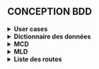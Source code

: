 ## CONCEPTION BDD
<details>
    <summary>
        <strong>User cases</strong>
    </summary>

En tant que...|Je veux pouvoir..|Afin de...|Version
|-|-|-|-|
VISITEUR|Accéder à la page **ACCUEIL** *(bannière)*|présentation|1.0|
VISITEUR|Accéder à la page **LES VIDÉOS** *(BURGER menu)*|voir la liste des vidéos sous forme de vignette (vignette principale)|1.0|
VISITEUR|Accéder à la page **RECHERCHE** *(BURGER menu)*|trouver rapidement un film à partir de différents critères de recherche|1.0|
VISITEUR|Accéder au **FORMULAIRE DE CONTACT** *(menu CONTACT)*|Envoyer un mail aux admins|1.0|
VISITEUR|Accéder au **FORMULAIRE D’INSCRIPTION** *(menu USER)*|s’inscrire|1.0|
VISITEUR|Accéder à la page **LA VIDÉO DU MOMENT** *(BURGER menu)*|voir la vignette détaillée d’un film|1.0|
UTILISATEUR|Accéder à la page **ACCUEIL** *(bannière)*|présentation|1.0
UTILISATEUR|Accéder à la page **LES VIDÉOS** *(BURGER menu)*|voir la liste des vidéos sous forme de vignette (vignette principale + vignette détails)|1.1
UTILISATEUR|Accéder à la page **RECHERCHE** *(BURGER menu)*|trouver rapidement un film à partir de différents critères de recherche (ajout du critère support)|1.1|
UTILISATEUR|Accéder au **FORMULAIRE DE CONTACT** *(menu CONTACT)*|Envoyer un mail aux admins|1.0|UTILISATEUR|Accéder au **FORMULAIRE DE CONNEXION** *(menu USER)*|se connecter|1.1|
UTILISATEUR|Accéder à la page **MES FAVORIS** *(BURGER menu)*|voir la liste de mes films favoris|1.1|
UTILISATEUR|Accéder à la page **LA VIDÉO DU MOMENT** *(BURGER menu)*|voir la vignette détaillée d’un film|1.0|
UTILISATEUR|Accéder à la page **MES PROPOSITIONS** *(BURGER menu)*|voir les films qui me sont proposés par rapport à mes goûts ou en général|1.1|
UTILISATEUR|Accéder à la page **MES SÉANCES** *(BURGER menu)*|Voir la liste de mes séances|1.1|
UTILISATEUR|Accéder à la page **MES AVIS** *(BURGER menu)*|Voir la liste de mes avis|1.1|
UTILISATEUR|Accéder à la page **MON PROFIL** *(menu USER)*|Modifier / Supprimer mon profil utilisateur|1.1|ADMINISTRATEUR|Accéder à la page **ACCUEIL** *(bannière)*|présentation|1.0|
ADMINISTRATEUR|Accéder à la page **LES VIDÉOS** *(BURGER menu)*|voir la liste des vidéos sous forme de vignette (vignette princi|pale + vignette détails)|1.1|
ADMINISTRATEUR|Accéder à la page **RECHERCHE** *(BURGER menu)*|trouver rapidement un film à partir de différents critères de recherche (ajout du critère support)|1.1|
ADMINISTRATEUR|Accéder au **FORMULAIRE DE CONTACT** *(menu CONTACT)*|Envoyer un mail aux admins|1.0|
ADMINISTRATEUR|Accéder au **FORMULAIRE DE CONNEXION** *(menu USER)*|se connecter|1.1|
ADMINISTRATEUR|Accéder à la page **MES FAVORIS** *(BURGER menu)*|voir la liste de mes films favoris|1.1|
ADMINISTRATEUR|Accéder à la page **LA VIDÉO DU MOMENT** *(BURGER menu)*|voir la vignette détaillée d’un film|1.1|
ADMINISTRATEUR|Accéder à la page **MES PROPOSITIONS** *(BURGER menu)*|voir les films qui me sont proposés par rapport à mes goûts ou en général|1.1|
ADMINISTRATEUR|Accéder à la page **MES SÉANCES** *(BURGER menu)*|Voir la liste de mes séances|1.1|
ADMINISTRATEUR|Accéder à la page **MES AVIS** *(BURGER menu)*|Voir la liste de mes avis|1.1|
ADMINISTRATEUR|Accéder à la page **AJOUT ADMIN** *(menu USER)*|Ajouter un nouvel admin|1.2|
ADMINISTRATEUR|Accéder à la page **MON PROFIL** *(menu USER)*|Modifier / Supprimer mon profil utilisateur|1.1|
ADMINISTRATEUR|Accéder à la page **AJOUT FILM** *(BURGER menu)*|Ajouter un film|1.2|
ADMINISTRATEUR|Accéder à la page **SUPPORT** *(BURGER menu)*|Gérer les supports (ajout, modif, suppression)|1.2|
ADMINISTRATEUR|Accéder à la page **MODIFIER FILM** *(BURGER menu)*|changer le support d’un film|1.2|
ADMINISTRATEUR|Accéder à la page **VALIDER UN AVIS** *(BURGER menu)*|Valider / Refuser un avis|1.2|
ADMINISTRATEUR|Accéder à la page **SUPPRIMER UN COMPTE UTILISATEUR** *(BURGER menu)*|supprimer un compte utilisateur|1.2|
ADMINISTRATEUR|Accéder à la page **STATS** *(BURGER menu)*|voir différentes stats|1.2|

</details>

<details>
    <summary>
        <strong>Dictionnaire des données</strong>
    </summary>

### Entités :

-  **USER**
  
Nom|Description|Type|Commentaire|Contraintes|
-|-|-|-|-|
id|PK|INT|Clé primaire|UNIQUE, NOT NULL|
pseudo|pseudo|TEXT|-|UNIQUE, NOT NULL|
email|adresse mail|TEXT|Vérifier la validité de l’adresse|NOT NULL|
password|mot de passe|password|création d’un type|NOT NULL|
type|type d’utilisateur|TEXT|user ou admin|NOT NULL, DEFAULT user|
email_alert|pour déclencher l'envoi d'un mail d'alerte|BOOLEAN|true: email envoyé à chaque connexion|NOT NULL|
updated_at|date de mise à jour|TIMESTAMPTZ|la création n’est pas une mise à jour|-|
created_at|date de création|TIMESTAMPTZ|-|NOT NULL|

-  **MOVIE**
  
Nom|Description|Type|Commentaire|Contraintes|
-|-|-|-|-|
id|PK|INT|Clé primaire|UNIQUE, NOT NULL|
title|titre|TEXT|-|NOT NULL|
tag_line|sous-titre|TEXT|-|-|
release_date|date de réalisation|DATE|-|-|
revenue|revenus générés|INT|en $|-|
budget|budget|INT|en $|-|
profitability_ratio|ratio de rentabilité (revenus/budget)|NUMBER|exprimé en %|-|
runtime|durée|INT|en min|-|
poster|affiche|TEXT|-|-|
overview|synopsis|TEXT|en français|-|
for_adult|pour adulte|BOOLEAN|-|-|
support_id|support|INT|Foreign Key|NOT NULL|
director_id|réalisateur|INT|Foreign Key|NOT NULL|
collection_id|collection|INT|Foreign Key|NOT NULL|
tmdb_id|id TMDB pour retrouver le détail grâce à l’API de TMDB|INT|pour retrouver le détail d’un contenu grâce à l’API de TMDB|NOT NULL|
updated_at|date de mise à jour|TIMESTAMPTZ|la création n’est pas une mise à jour|-|
created_at|date de création|TIMESTAMPTZ|-|NOT NULL|

-  **SESSION**
  
Nom|Description|Type|Commentaire|Contraintes|
-|-|-|-|-|
id|PK|INT|Clé primaire|UNIQUE, NOT NULL|
date|date de la séance|DATE|-|NOT NULL|
user_id|id de l’utilisateur qui a choisi le contenu|INT|Foreign Key|NOT NULL|
movie_id|id du film|INT|Foreign Key|NOT NULL|
updated_at|date de mise à jour|TIMESTAMPTZ|la création n’est pas une mise à jour|-|
created_at|date de création|TIMESTAMPTZ|-|NOT NULL|

-  **SUPPORT**
  
Nom|Description|Type|Commentaire|Contraintes|
-|-|-|-|-|
id|PK|INT|Clé primaire|UNIQUE, NOT NULL|
type|type de support|TEXT|(CD - DD - USB - DVD)|NOT NULL|
name|nom du support|TEXT|-|NOT NULL|
updated_at|date de mise à jour|TIMESTAMPTZ|la création n’est pas une mise à jour|-|
created_at|date de création|TIMESTAMPTZ|-|NOT NULL|

-  **REVIEW**
  
Nom|Description|Type|Commentaire|Contraintes|
-|-|-|-|-|
id|PK|INT|Clé primaire|UNIQUE, NOT NULL|
user_id|id de l’utilisateur qui a rédigé l’avis|INT|Foreign Key|NOT NULL|
date|Date de rédaction de l’avis|DATE|-|NOT NULL|
score|Note du contenu|INT|de 0 à 5 par pas de 0.5|NOT NULL|
comment|Commentaire|TEXT|-|NULLABLE|
movie_id|id du film|INT|Foreign Key|NOT NULL|
session_id|id de la session|INT|Foreign Key|NOT NULL|
updated_at|date de mise à jour|TIMESTAMPTZ|la création n’est pas une mise à jour|-|
created_at|date de création|TIMESTAMPTZ|-|NOT NULL|

-  **GENRE**
  
Nom|Description|Type|Commentaire|Contraintes|
-|-|-|-|-|
tmdb_id|PK|INT|Clé primaire|UNIQUE, NOT NULL|
name|nom du genre|TEXT|-|NOT NULL|
updated_at|date de mise à jour|TIMESTAMPTZ|la création n’est pas une mise à jour|-|
created_at|date de création|TIMESTAMPTZ|-|NOT NULL|

-  **COLLECTION**
  
Nom|Description|Type|Commentaire|Contraintes|
-|-|-|-|-|
tmdb_id|PK|INT|Clé primaire|UNIQUE, NOT NULL|
name|nom du genre|TEXT|-|NOT NULL|
updated_at|date de mise à jour|TIMESTAMPTZ|la création n’est pas une mise à jour|-|
created_at|date de création|TIMESTAMPTZ|-|NOT NULL|

-  **PRODUCTION_COMPANY**
  
Nom|Description|Type|Commentaire|Contraintes|
-|-|-|-|-|
tmdb_id|PK|INT|Clé primaire|UNIQUE, NOT NULL|
logo|chemin du logo|TEXT|-|-|
iso_3166|code ISO du pays|TEXT|2 caractères (US - FR ...) permet d’obtenir le drapeau|NOT NULL|
name|nom de la société de production|TEXT|-|NOT NULL|
updated_at|date de mise à jour|TIMESTAMPTZ|la création n’est pas une mise à jour|-|
created_at|date de création|TIMESTAMPTZ|-|NOT NULL|

-  **PRODUCTION_COUNTRY**
  
Nom|Description|Type|Commentaire|Contraintes|
-|-|-|-|-|
id|PK|INT|Clé primaire|UNIQUE, NOT NULL|
iso_3166|code ISO du pays|TEXT|2 caractères (US - FR ...) permet d’obtenir le drapeau|NOT NULL|
name|nom du pays de production|TEXT|-|NOT NULL|
updated_at|date de mise à jour|TIMESTAMPTZ|la création n’est pas une mise à jour|-|
created_at|date de création|TIMESTAMPTZ|-|NOT NULL|

-  **ACTOR**
  
Nom|Description|Type|Commentaire|Contraintes|
-|-|-|-|-|
tmdb_id|PK|INT|Clé primaire|UNIQUE, NOT NULL|
name|nom de l‘acteur|TEXT|-|NOT NULL|
character|nom du personnage|TEXT|-|NOT NULL|
updated_at|date de mise à jour|TIMESTAMPTZ|la création n’est pas une mise à jour|-|
created_at|date de création|TIMESTAMPTZ|-|NOT NULL|

-  **DIRECTOR**
  
Nom|Description|Type|Commentaire|Contraintes|
-|-|-|-|-|
tmdb_id|PK|INT|Clé primaire|UNIQUE, NOT NULL|
photo|photo du réalisateur|TEXT|-|-|
name|nom du réalisateur|TEXT|-|NOT NULL|
updated_at|date de mise à jour|TIMESTAMPTZ|la création n’est pas une mise à jour|-|
created_at|date de création|TIMESTAMPTZ|-|NOT NULL|

-  **FAVORITE**
  
Nom|Description|Type|Commentaire|Contraintes|
-|-|-|-|-|
id|PK|INT|Clé primaire|UNIQUE, NOT NULL|
user_id|id de l’utilisateur|INT|Foreign key|NOT NULL|
movie_id|id du film|INT|Foreign key|NOT NULL|
updated_at|date de mise à jour|TIMESTAMPTZ|la création n’est pas une mise à jour|-|
created_at|date de création|TIMESTAMPTZ|-|NOT NULL|

-  **SEE**
  
Nom|Description|Type|Commentaire|Contraintes|
-|-|-|-|-|
id|PK|INT|Clé primaire|UNIQUE, NOT NULL|
user_id|id de l’utilisateur|INT|Foreign key|NOT NULL|
movie_id|id du film|INT|Foreign key|NOT NULL|
updated_at|date de mise à jour|TIMESTAMPTZ|la création n’est pas une mise à jour|-|
created_at|date de création|TIMESTAMPTZ|-|NOT NULL|

-  **PLAY**
  
Nom|Description|Type|Commentaire|Contraintes|
-|-|-|-|-|
id|PK|INT|Clé primaire|UNIQUE, NOT NULL|
actor_id|tmdb_id de l’acteur|INT|Foreign key|NOT NULL|
movie_id|id du film|INT|Foreign key|NOT NULL|
updated_at|date de mise à jour|TIMESTAMPTZ|la création n’est pas une mise à jour|-|
created_at|date de création|TIMESTAMPTZ|-|NOT NULL|

-  **PRODUCTION**
  
Nom|Description|Type|Commentaire|Contraintes|
-|-|-|-|-|
id|PK|INT|Clé primaire|UNIQUE, NOT NULL|
production_company_id|tmdb_id de la société de production|INT|-|NOT NULL|
movie_id|id du film|INT|Foreign key|NOT NULL|
updated_at|date de mise à jour|TIMESTAMPTZ|la création n’est pas une mise à jour|-|
created_at|date de création|TIMESTAMPTZ|-|NOT NULL|

-  **TYPE**
  
Nom|Description|Type|Commentaire|Contraintes|
-|-|-|-|-|
id|PK|INT|Clé primaire|UNIQUE, NOT NULL|
genre_id|tmdb_id du genre|INT|Foreign key|NOT NULL|
movie_id|id du film|INT|Foreign key|NOT NULL|
updated_at|date de mise à jour|TIMESTAMPTZ|la création n’est pas une mise à jour|-|
created_at|date de création|TIMESTAMPTZ|-|NOT NULL|

-  **ORIGINE**
  
Nom|Description|Type|Commentaire|Contraintes|
-|-|-|-|-|
id|PK|INT|Clé primaire|UNIQUE, NOT NULL|
production_country_id|id du pays de production|INT|Foreign key|NOT NULL|
movie_id|id du film|INT|Foreign key|NOT NULL|
updated_at|date de mise à jour|TIMESTAMPTZ|la création n’est pas une mise à jour|-|
created_at|date de création|TIMESTAMPTZ|-|NOT NULL|
</details>

<details>

<summary>
<strong>MCD</strong>
</summary>
REVIEW: date, score, comment
PARTICIPE, 11 SESSION, 0N USER
SESSION: date
DIFFUSE, 0N MOVIE, 11 SESSION
SUPPORT: type, name
:

DONNE, 11 REVIEW, 0N USER
USER: pseudo, email, password, type
VOIT, 0N MOVIE, 0N USER
EST STOCKE, 1N SUPPORT, 11 MOVIE
JOUE, 1N MOVIE, 1N ACTOR
ACTOR: name, character

COLLECTION: name
APPARTIENT A, 1N COLLECTION, 01 MOVIE
MOVIE: title, tag-line, release date, revenue, budget,profitability ratio, runtime, poster, overview, for adult, tmdb id
EST PRODUIT PAR , 1N PRODUCTION COMPANY, 1N MOVIE
PRODUCTION COMPANY: logo, iso 3166, name
:

DIRECTOR: photo, name
EST REALISE, 1N DIRECTOR, 11 MOVIE
VIENT DE , 1N PRODUCTION COUNTRY, 1N MOVIE
PRODUCTION COUNTRY: iso 3166, name
EST DE TYPE, 1N GENRE, 1N MOVIE
GENRE: name

![MCD](./../specification/images/MCD.jpg)

</details>
<details>
<summary>
<strong>MLD</strong>
</summary>

- USER (pseudo, email, password, type)
- MOVIE (title, tag-line, release_date, revenue, budget, profitability ratio, runtime, poster, overview, for adult, tmdb_id, #support_id, #director_id, #collection_id)
- SESSION (date, #user_id, #movie_id) 
- REVIEW (date, score, comment, #user_id, #movie_id)
- SUPPORT (type, name)
- GENRE (name)
- COLLECTION (name)
- PRODUCTION_COMPANY (logo, iso_3166, name)
- PRODUCTION_COUNTRY (iso_3166, name)
- ACTOR (name, character)
- DIRECTOR (photo, name)
- VOIR (#user_id, #movie_id)
- JOUER (#actor_id, #movie_id)
- PRODUCTION (#movie_id, #production_company_id)
- TYPE (#movie_id, #genre_id)
- ORIGINE (#movie_id, #production_country)
</details>

<details>
    <summary>
        <strong>Liste des routes</strong>
    </summary>
    
### V1.0

- **FRONT**
  
Num|URL|Description|
|-|-|-|
1|/|page d'accueil|
2|/videos|page listant les vidéos|
3|/search|page de recherche|
4|/close-up|page “la vidéo du moment”|
5|/contact|formulaire de contact|
6|/sign-up|formulaire d’inscription|

- **BACK**
  
Méthode HTTP|URL|Contrôleur|Description|
|-|-|-|-|
POST|/api/videos|videosController (*allVideosVisitor*)|Retourne toutes les vidéos (*MOVIE*)|
POST|/api/sign-up|userController (*signUp*)|Ajout d’ un user (*USER*)|
GET|/api/search|searchController (*searchVideosVisitor*)|Retourne les résultats de recherche|
GET|/api/close-up|videostController (*closeUp*)|Retourne les infos d’un vidéo au hasard|
GET|/api/contact|contactController (*SendMessage*)|Envoi un message|

</details>

